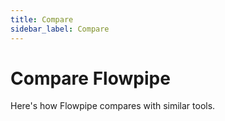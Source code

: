 ```yaml
---
title: Compare
sidebar_label: Compare
---
```


# Compare Flowpipe

Here's how Flowpipe compares with similar tools.


